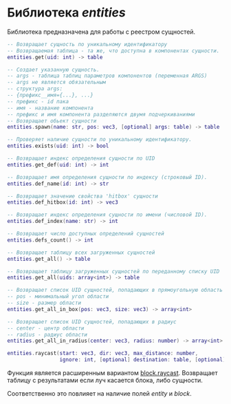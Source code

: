 # Библиотека *entities*

Библиотека предназначена для работы с реестром сущностей.

```lua
-- Возвращает сущность по уникальному идентификатору
-- Возвращаемая таблица - та же, что доступна в компонентах сущности.
entities.get(uid: int) -> table

-- Создает указанную сущность.
-- args - таблица таблиц параметров компонентов (переменная ARGS)
-- args не является обязательным
-- структура args:
-- {префикс__имя={...}, ...}
-- префикс - id пака
-- имя - название компонента
-- префикс и имя компонента разделяются двумя подчеркиваниями
-- Возвращает обьект сущности
entities.spawn(name: str, pos: vec3, [optional] args: table) -> table

-- Проверяет наличие сущности по уникальному идентификатору.
entities.exists(uid: int) -> bool

-- Возвращает индекс определения сущности по UID
entities.get_def(uid: int) -> int

-- Возвращает имя определения сущности по индексу (строковый ID).
entities.def_name(id: int) -> str

-- Возвращает значение свойства 'hitbox' сущности
entities.def_hitbox(id: int) -> vec3

-- Возвращает индекс определения сущности по имени (числовой ID).
entities.def_index(name: str) -> int

-- Возвращает число доступных определений сущностей
entities.defs_count() -> int

-- Возвращает таблицу всех загруженных сущностей
entities.get_all() -> table

-- Возвращает таблицу загруженных сущностей по переданному списку UID
entities.get_all(uids: array<int>) -> table

-- Возвращает список UID сущностей, попадающих в прямоугольную область
-- pos - минимальный угол области
-- size - размер области
entities.get_all_in_box(pos: vec3, size: vec3) -> array<int>

-- Возвращает список UID сущностей, попадающих в радиус
-- center - центр области
-- radius - радиус области
entities.get_all_in_radius(center: vec3, radius: number) -> array<int>
```

```lua
entities.raycast(start: vec3, dir: vec3, max_distance: number,
                 ignore: int, [optional] destination: table, [optional] filter: table) -> table или nil
```

Функция является расширенным вариантом [block.raycast](libblock.md#raycast). Возвращает таблицу с результатами если луч касается блока, либо сущности.

Соответственно это повлияет на наличие полей *entity* и *block*.
